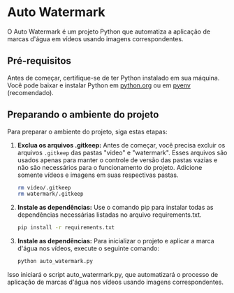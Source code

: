 # Auto Watermark

O Auto Watermark é um projeto Python que automatiza a aplicação de marcas d'água em vídeos usando imagens correspondentes.

## Pré-requisitos

Antes de começar, certifique-se de ter Python instalado em sua máquina. Você pode baixar e instalar Python em [python.org](https://www.python.org/) ou em [pyenv](https://github.com/pyenv/pyenv) (recomendado).

## Preparando o ambiente do projeto

Para preparar o ambiente do projeto, siga estas etapas:

1. **Exclua os arquivos .gitkeep:**
   Antes de começar, você precisa excluir os arquivos `.gitkeep` das pastas "video" e "watermark". Esses arquivos são usados apenas para manter o controle de versão das pastas vazias e não são necessários para o funcionamento do projeto. Adicione somente vídeos e imagens em suas respectivas pastas.

   ```bash
   rm video/.gitkeep
   rm watermark/.gitkeep

2. **Instale as dependências:**
   Use o comando pip para instalar todas as dependências necessárias listadas no arquivo requirements.txt.

   ```bash
   pip install -r requirements.txt

3. **Instale as dependências:**
   Para inicializar o projeto e aplicar a marca d'água nos vídeos, execute o seguinte comando:

   ```bash
   python auto_watermark.py


Isso iniciará o script auto_watermark.py, que automatizará o processo de aplicação de marcas d'água nos vídeos usando imagens correspondentes.